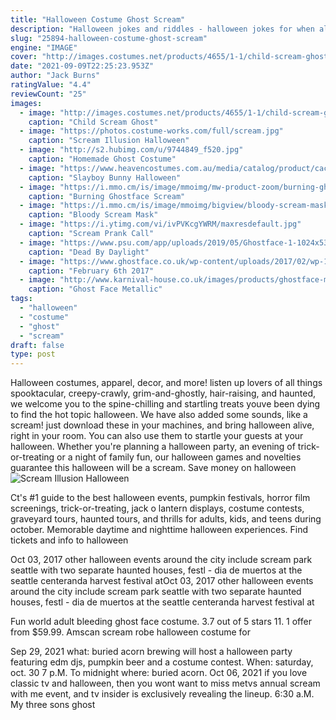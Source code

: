 ```yaml
---
title: "Halloween Costume Ghost Scream"
description: "Halloween jokes and riddles - halloween jokes for when all the horror gets too much. Laugh at our huge collection of the funniest halloween jokes and funny halloween humor. Huge collection of halloween jokes for adults, halloween humor, funny halloween jokes all things to make a happy halloween . Funny halloween jokes - halloween"
slug: "25894-halloween-costume-ghost-scream"
engine: "IMAGE"
cover: "http://images.costumes.net/products/4655/1-1/child-scream-ghost-costume.jpg"
date: "2021-09-09T22:25:23.953Z"
author: "Jack Burns"
ratingValue: "4.4"
reviewCount: "25"
images:
  - image: "http://images.costumes.net/products/4655/1-1/child-scream-ghost-costume.jpg"
    caption: "Child Scream Ghost"
  - image: "https://photos.costume-works.com/full/scream.jpg"
    caption: "Scream Illusion Halloween"
  - image: "http://s2.hubimg.com/u/9744849_f520.jpg"
    caption: "Homemade Ghost Costume"
  - image: "https://www.heavencostumes.com.au/media/catalog/product/cache/3ca7c4de79fd9294a778cbfdebc9dde4/e/-/e-af-0103002-slayboy-bunny-sexy-zombie-costume-close-r.jpg"
    caption: "Slayboy Bunny Halloween"
  - image: "https://i.mmo.cm/is/image/mmoimg/mw-product-zoom/burning-ghostface-scream-costume--mw-131983-2.jpg"
    caption: "Burning Ghostface Scream"
  - image: "https://i.mmo.cm/is/image/mmoimg/bigview/bloody-scream-mask--mw-100124-1.jpg"
    caption: "Bloody Scream Mask"
  - image: "https://i.ytimg.com/vi/ivPVKcgYWRM/maxresdefault.jpg"
    caption: "Scream Prank Call"
  - image: "https://www.psu.com/app/uploads/2019/05/Ghostface-1-1024x535.jpg"
    caption: "Dead By Daylight"
  - image: "https://www.ghostface.co.uk/wp-content/uploads/2017/02/wp-1485976774971.jpg"
    caption: "February 6th 2017"
  - image: "http://www.karnival-house.co.uk/images/products/ghostface-metallic-mask--ghost-face--mask47705.jpg"
    caption: "Ghost Face Metallic"
tags:
  - "halloween"
  - "costume"
  - "ghost"
  - "scream"
draft: false
type: post
---
```


Halloween costumes, apparel, decor, and more! listen up lovers of all things spooktacular, creepy-crawly, grim-and-ghostly, hair-raising, and haunted, we welcome you to the spine-chilling and startling treats youve been dying to find  the hot topic halloween. We have also added some sounds, like a scream! just download these in your machines, and bring halloween alive, right in your room. You can also use them to startle your guests at your halloween. Whether you're planning a halloween party, an evening of trick-or-treating or a night of family fun, our halloween games and novelties guarantee this halloween will be a scream. Save money on halloween
![Scream Illusion Halloween](https://photos.costume-works.com/full/scream.jpg "Scream Illusion Halloween")

Ct&#39;s #1 guide to the best halloween events, pumpkin festivals, horror film screenings, trick-or-treating, jack o lantern displays, costume contests, graveyard tours, haunted tours, and thrills for adults, kids, and teens during october. Memorable daytime and nighttime halloween experiences. Find tickets and info to halloween
<!--inArticleAds-->

<!--galleryOne-->

Oct 03, 2017 other halloween events around the city include scream park seattle with two separate haunted houses, festl - dia de muertos at the seattle centeranda harvest festival atOct 03, 2017 other halloween events around the city include scream park seattle with two separate haunted houses, festl - dia de muertos at the seattle centeranda harvest festival at
<!--inArticleAds-->

<!--galleryTwo-->

Fun world adult bleeding ghost face costume. 3.7 out of 5 stars 11. 1 offer from $59.99. Amscan scream robe halloween costume for
<!--galleryThree-->

Sep 29, 2021 what: buried acorn brewing will host a halloween party featuring edm djs, pumpkin beer and a costume contest. When: saturday, oct. 30 7 p.M. To midnight where: buried acorn. Oct 06, 2021 if you love classic tv and halloween, then you wont want to miss metvs annual scream with me event, and tv insider is exclusively revealing the lineup. 6:30 a.M. My three sons ghost